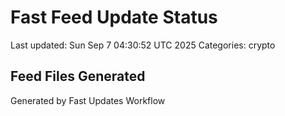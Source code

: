 # Fast Feed Update Status
Last updated: Sun Sep  7 04:30:52 UTC 2025
Categories: crypto

## Feed Files Generated

Generated by Fast Updates Workflow
